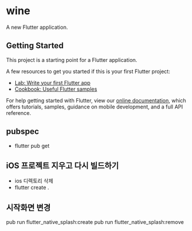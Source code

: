 # wine

A new Flutter application.

## Getting Started

This project is a starting point for a Flutter application.

A few resources to get you started if this is your first Flutter project:

- [Lab: Write your first Flutter app](https://flutter.dev/docs/get-started/codelab)
- [Cookbook: Useful Flutter samples](https://flutter.dev/docs/cookbook)

For help getting started with Flutter, view our
[online documentation](https://flutter.dev/docs), which offers tutorials,
samples, guidance on mobile development, and a full API reference.


## pubspec
- flutter pub get

## iOS 프로젝트 지우고 다시 빌드하기
- ios 디렉토리 삭제
-  flutter create .


## 시작화면 변경
pub run flutter_native_splash:create
pub run flutter_native_splash:remove